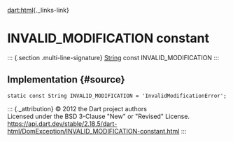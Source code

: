 [dart:html](../../dart-html/dart-html-library){._links-link}

INVALID\_MODIFICATION constant
==============================

::: {.section .multi-line-signature}
[String](../../dart-core/string-class) const INVALID\_MODIFICATION
:::

Implementation {#source}
--------------

``` {.language-dart data-language="dart"}
static const String INVALID_MODIFICATION = 'InvalidModificationError';
```

::: {._attribution}
© 2012 the Dart project authors\
Licensed under the BSD 3-Clause \"New\" or \"Revised\" License.\
<https://api.dart.dev/stable/2.18.5/dart-html/DomException/INVALID_MODIFICATION-constant.html>
:::
